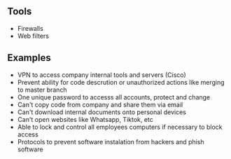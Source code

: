 ## Tools
- Firewalls
- Web filters

## Examples
- VPN to access company internal tools and servers (Cisco)
- Prevent ability for code descrution or unauthorized actions like merging to master branch
- One unique password to accesss all accounts, protect and change
- Can't copy code from company and share them via email
- Can't download internal documents onto personal devices
- Can't open websites like Whatsapp, Tiktok, etc
- Able to lock and control all employees computers if necessary to block access
- Protocols to prevent software instalation from hackers and phish software
